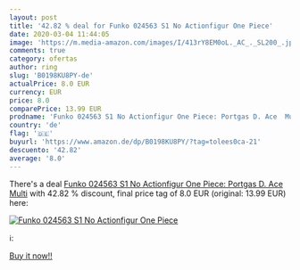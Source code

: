 ```yaml
---
layout: post
title: '42.82 % deal for Funko 024563 S1 No Actionfigur One Piece'
date: 2020-03-04 11:44:05
image: 'https://m.media-amazon.com/images/I/413rY8EM0oL._AC_._SL200_.jpg'
comments: true
category: ofertas
author: ring
slug: 'B0198KU8PY-de'
actualPrice: 8.0 EUR
currency: EUR
price: 8.0
comparePrice: 13.99 EUR
prodname: 'Funko 024563 S1 No Actionfigur One Piece: Portgas D. Ace  Multi'
country: 'de'
flag: '🇩🇪'
buyurl: 'https://www.amazon.de/dp/B0198KU8PY/?tag=tolees0ca-21'
descuento: '42.82'
average: '8.0'
---
```


There's a deal [Funko 024563 S1 No Actionfigur One Piece: Portgas D. Ace  Multi](https://www.amazon.de/dp/B0198KU8PY/?tag=tolees0ca-21)  with  42.82 % discount, final price tag of  8.0 EUR (original: 13.99 EUR) here:

[![Funko 024563 S1 No Actionfigur One Piece](https://m.media-amazon.com/images/I/413rY8EM0oL._AC_._SL200_.jpg)](https://www.amazon.de/dp/B0198KU8PY/?tag=tolees0ca-21)

ℹ️:


[Buy it now!!](https://www.amazon.de/dp/B0198KU8PY/?tag=tolees0ca-21)
